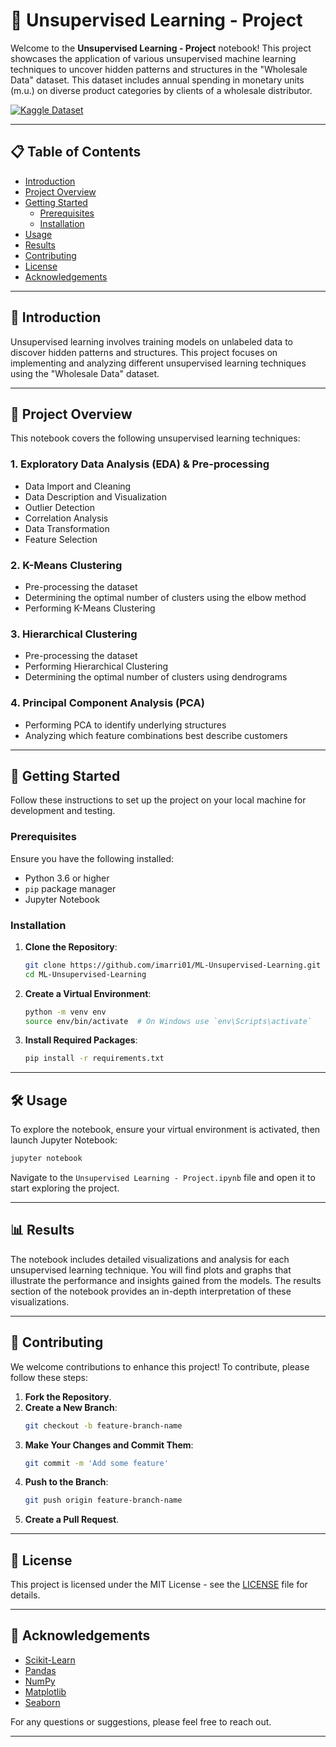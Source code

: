 
# 🧠 Unsupervised Learning - Project

Welcome to the **Unsupervised Learning - Project** notebook! This project showcases the application of various unsupervised machine learning techniques to uncover hidden patterns and structures in the "Wholesale Data" dataset. This dataset includes annual spending in monetary units (m.u.) on diverse product categories by clients of a wholesale distributor.

[![Kaggle Dataset](https://img.shields.io/badge/Kaggle-Dataset-blue.svg)](https://www.kaggle.com/datasets/binovi/wholesale-customers-data-set)

---

## 📋 Table of Contents

- [Introduction](#introduction)
- [Project Overview](#project-overview)
- [Getting Started](#getting-started)
  - [Prerequisites](#prerequisites)
  - [Installation](#installation)
- [Usage](#usage)
- [Results](#results)
- [Contributing](#contributing)
- [License](#license)
- [Acknowledgements](#acknowledgements)

---

## 📘 Introduction

Unsupervised learning involves training models on unlabeled data to discover hidden patterns and structures. This project focuses on implementing and analyzing different unsupervised learning techniques using the "Wholesale Data" dataset.

---

## 🌟 Project Overview

This notebook covers the following unsupervised learning techniques:

### 1. Exploratory Data Analysis (EDA) & Pre-processing
- Data Import and Cleaning
- Data Description and Visualization
- Outlier Detection
- Correlation Analysis
- Data Transformation
- Feature Selection

### 2. K-Means Clustering
- Pre-processing the dataset
- Determining the optimal number of clusters using the elbow method
- Performing K-Means Clustering

### 3. Hierarchical Clustering
- Pre-processing the dataset
- Performing Hierarchical Clustering
- Determining the optimal number of clusters using dendrograms

### 4. Principal Component Analysis (PCA)
- Performing PCA to identify underlying structures
- Analyzing which feature combinations best describe customers

---

## 🚀 Getting Started

Follow these instructions to set up the project on your local machine for development and testing.

### Prerequisites

Ensure you have the following installed:
- Python 3.6 or higher
- `pip` package manager
- Jupyter Notebook

### Installation

1. **Clone the Repository**:
    ```bash
    git clone https://github.com/imarri01/ML-Unsupervised-Learning.git
    cd ML-Unsupervised-Learning
    ```

2. **Create a Virtual Environment**:
    ```bash
    python -m venv env
    source env/bin/activate  # On Windows use `env\Scripts\activate`
    ```

3. **Install Required Packages**:
    ```bash
    pip install -r requirements.txt
    ```

---

## 🛠️ Usage

To explore the notebook, ensure your virtual environment is activated, then launch Jupyter Notebook:

```bash
jupyter notebook
```

Navigate to the `Unsupervised Learning - Project.ipynb` file and open it to start exploring the project.

---

## 📊 Results

The notebook includes detailed visualizations and analysis for each unsupervised learning technique. You will find plots and graphs that illustrate the performance and insights gained from the models. The results section of the notebook provides an in-depth interpretation of these visualizations.

---

## 🤝 Contributing

We welcome contributions to enhance this project! To contribute, please follow these steps:

1. **Fork the Repository**.
2. **Create a New Branch**:
    ```bash
    git checkout -b feature-branch-name
    ```
3. **Make Your Changes and Commit Them**:
    ```bash
    git commit -m 'Add some feature'
    ```
4. **Push to the Branch**:
    ```bash
    git push origin feature-branch-name
    ```
5. **Create a Pull Request**.

---

## 📜 License

This project is licensed under the MIT License - see the [LICENSE](LICENSE) file for details.

---

## 💼 Acknowledgements

- [Scikit-Learn](https://scikit-learn.org/stable/)
- [Pandas](https://pandas.pydata.org/)
- [NumPy](https://numpy.org/)
- [Matplotlib](https://matplotlib.org/)
- [Seaborn](https://seaborn.pydata.org/)

For any questions or suggestions, please feel free to reach out.

---
